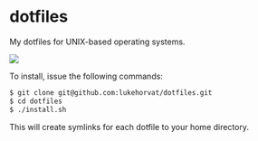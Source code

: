 dotfiles
========

My dotfiles for UNIX-based operating systems.

![](http://i.imgur.com/Hw06YZ1.gif)

To install, issue the following commands:

```bash
$ git clone git@github.com:lukehorvat/dotfiles.git
$ cd dotfiles
$ ./install.sh
```

This will create symlinks for each dotfile to your home directory.
